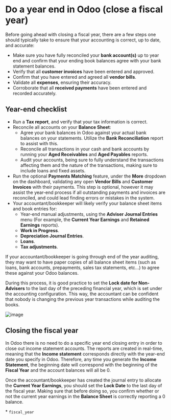# Do a year end in Odoo (close a fiscal year)

Before going ahead with closing a fiscal year, there are a few steps one
should typically take to ensure that your accounting is correct, up to
date, and accurate:

  - Make sure you have fully reconciled your **bank account(s)** up to
    year end and confirm that your ending book balances agree with your
    bank statement balances.
  - Verify that all **customer invoices** have been entered and
    approved.
  - Confirm that you have entered and agreed all **vendor bills**.
  - Validate all **expenses**, ensuring their accuracy.
  - Corroborate that all **received payments** have been entered and
    recorded accurately.

## Year-end checklist

  - Run a **Tax report**, and verify that your tax information is
    correct.
  - Reconcile all accounts on your **Balance Sheet**:
      - Agree your bank balances in Odoo against your actual bank
        balances on your statements. Utilize the **Bank Reconciliation**
        report to assist with this.
      - Reconcile all transactions in your cash and bank accounts by
        running your **Aged Receivables** and **Aged Payables** reports.
      - Audit your accounts, being sure to fully understand the
        transactions affecting them and the nature of the transactions,
        making sure to include loans and fixed assets.
  - Run the optional **Payments Matching** feature, under the **More**
    dropdown on the dashboard, validating any open **Vendor Bills** and
    **Customer Invoices** with their payments. This step is optional,
    however it may assist the year-end process if all outstanding
    payments and invoices are reconciled, and could lead finding errors
    or mistakes in the system.
  - Your accountant/bookkeeper will likely verify your balance sheet
    items and book entries for:
      - Year-end manual adjustments, using the **Adviser Journal
        Entries** menu (For example, the **Current Year Earnings** and
        **Retained Earnings** reports).
      - **Work in Progress**.
      - **Depreciation Journal Entries**.
      - **Loans**.
      - **Tax adjustments**.

If your accountant/bookkeeper is going through end of the year auditing,
they may want to have paper copies of all balance sheet items (such as
loans, bank accounts, prepayments, sales tax statements, etc...) to
agree these against your Odoo balances.

During this process, it is good practice to set the **Lock date for
Non-Advisers** to the last day of the preceding financial year, which is
set under the accounting configuration. This way, the accountant can be
confident that nobody is changing the previous year transactions while
auditing the books.

![image](close_fiscal_year/close_fiscal_year01.png)

## Closing the fiscal year

In Odoo there is no need to do a specific year end closing entry in
order to close out income statement accounts. The reports are created in
real-time, meaning that the **Income statement** corresponds directly
with the year-end date you specify in Odoo. Therefore, any time you
generate the **Income Statement**, the beginning date will correspond
with the beginning of the **Fiscal Year** and the account balances will
all be 0.

Once the accountant/bookkeeper has created the journal entry to allocate
the **Current Year Earnings**, you should set the **Lock Date** to the
last day of the fiscal year. Making sure that before doing so, you
confirm whether or not the current year earnings in the **Balance
Sheet** is correctly reporting a 0 balance.

<div class="seealso">

\* `fiscal_year`

</div>
